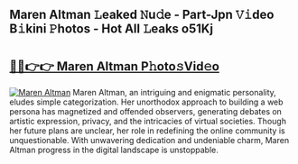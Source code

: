 ## Maren Altman 𝙻eaked 𝙽u𝚍e - Part-Jpn 𝚅𝚒deo B𝚒kini 𝙿hotos - Hot All 𝙻eaks o51Kj

# <h2><a href="http://ld7ehy.urlbe.top/?page=Maren+Altman">🔗🔗👉👉 Maren Altman P𝚑oto𝚜Vid𝚎o</a></h2>

[![Maren Altman](https://i.imgur.com/eBuTRDB.gif)](http://ld7ehy.urlbe.top/?page=Maren+Altman)
Maren Altman, an intriguing and enigmatic personality, eludes simple categorization. Her unorthodox approach to building a web persona has magnetized and offended observers, generating debates on artistic expression, privacy, and the intricacies of virtual societies. Though her future plans are unclear, her role in redefining the online community is unquestionable. With unwavering dedication and undeniable charm, Maren Altman progress in the digital landscape is unstoppable.
